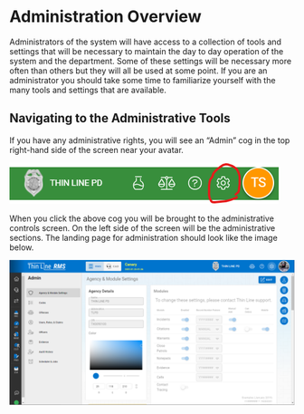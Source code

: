 # Administration Overview

Administrators of the system will have access to a collection of tools and settings that will be necessary to maintain the day to day operation of the system and the department.  Some of these settings will be necessary more often than others but they will all be used at some point.  If you are an administrator you should take some time to familiarize yourself with the many tools and settings that are available.

## Navigating to the Administrative Tools

If you have any administrative rights, you will see an “Admin” cog in the top right-hand side of the screen near your avatar.

<img src="Admin-NavigationCog.png" />

When you click the above cog you will be brought to the administrative controls screen.  On the left side of the screen will be the administrative sections.  The landing page for administration should look like the image below.

<img src="Admin-AdminPage.png" />